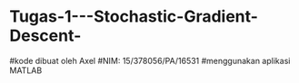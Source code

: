 # Tugas-1---Stochastic-Gradient-Descent-
#kode dibuat oleh Axel
#NIM: 15/378056/PA/16531
#menggunakan aplikasi MATLAB
